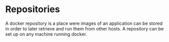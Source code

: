 
# Repositories

A docker repository is a place were images of an application can be stored in order to later retrieve and run them from other hosts.  A repository can be set up on any machine running docker.
